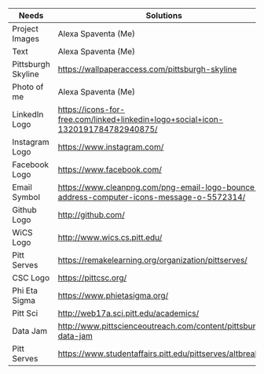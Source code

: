 |Needs |Solutions |
|-----|-----|
|Project Images|Alexa Spaventa (Me)|
|Text|Alexa Spaventa (Me)|
|Pittsburgh Skyline |https://wallpaperaccess.com/pittsburgh-skyline|
|Photo of me|Alexa Spaventa (Me)|
|LinkedIn Logo|https://icons-for-free.com/linked+linkedin+logo+social+icon-1320191784782940875/|\
|Instagram Logo|https://www.instagram.com/|
|Facebook Logo|https://www.facebook.com/|
|Email Symbol|https://www.cleanpng.com/png-email-logo-bounce-address-computer-icons-message-o-5572314/|
|Github Logo|http://github.com/|
|WiCS Logo|http://www.wics.cs.pitt.edu/|
|Pitt Serves|https://remakelearning.org/organization/pittserves/|
|CSC Logo|https://pittcsc.org/|
|Phi Eta Sigma|https://www.phietasigma.org/|
|Pitt Sci|http://web17a.sci.pitt.edu/academics/|
|Data Jam|http://www.pittscienceoutreach.com/content/pittsburgh-data-jam|
|Pitt Serves|https://www.studentaffairs.pitt.edu/pittserves/altbreak/|

